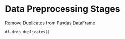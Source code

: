 # Data Preprocessing Stages 

Remove Duplicates from Pandas DataFrame

```
df.drop_duplicates()
```  

